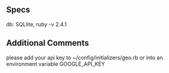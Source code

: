 ## Specs
db: SQLlite, 
ruby -v 2.4.1

## Additional Comments

please add your api key to ~/config/initializers/geo.rb or into an environment
variable GOOGLE_API_KEY 
